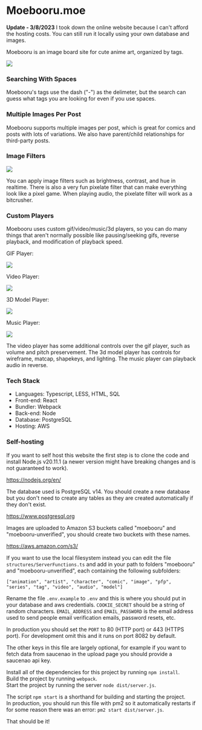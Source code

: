 # Moebooru.moe

**Update - 3/8/2023**
I took down the online website because I can't afford the hosting costs. You can still run it locally using your own database and images. 

Moebooru is an image board site for cute anime art, organized by tags.

<img src="assets/misc/readme.png">

### Searching With Spaces

Moebooru's tags use the dash ("-") as the delimeter, but the search can guess what tags you are looking for even if you use spaces.

### Multiple Images Per Post

Moebooru supports multiple images per post, which is great for comics and posts with lots of variations. We also have parent/child relationships for third-party posts.

### Image Filters

<img src="assets/misc/imagefilters.png">

You can apply image filters such as brightness, contrast, and hue in realtime. There is also a very fun pixelate filter that 
can make everything look like a pixel game. When playing audio, the pixelate filter will work as a bitcrusher.

### Custom Players

Moebooru uses custom gif/video/music/3d players, so you can do many things that aren't normally possible like pausing/seeking 
gifs, reverse playback, and modification of playback speed. 

GIF Player:

<img src="assets/misc/gifplayer.png">

Video Player:

<img src="assets/misc/videoplayer.png">

3D Model Player:

<img src="assets/misc/3dplayer.png">

Music Player:

<img src="assets/misc/musicplayer.png">

The video player has some additional controls over the gif player, such as volume and pitch preservement. The 3d model player has 
controls for wireframe, matcap, shapekeys, and lighting. The music player can playback audio in reverse.

### Tech Stack

- Languages: Typescript, LESS, HTML, SQL
- Front-end: React
- Bundler: Webpack
- Back-end: Node
- Database: PostgreSQL
- Hosting: AWS

### Self-hosting

If you want to self host this website the first step is to clone the code and install Node.js v20.11.1 (a newer version might have breaking changes and is not guaranteed to work).

https://nodejs.org/en/ 

The database used is PostgreSQL v14. You should create a new database but you don't need to create any tables as they are created automatically if they don't exist.

https://www.postgresql.org

Images are uploaded to Amazon S3 buckets called "moebooru" and "moebooru-unverified", you should create two buckets with these names.

https://aws.amazon.com/s3/

If you want to use the local filesystem instead you can edit the file `structures/ServerFunctions.ts` and add in your path to folders "moebooru" and "moebooru-unverified", each containing the following subfolders:

`["animation", "artist", "character", "comic", "image", "pfp", "series", "tag", "video", "audio", "model"]`

Rename the file `.env.example` to `.env` and this is where you should put in your database and aws credentials. `COOKIE_SECRET` should be a string of random characters. `EMAIL_ADDRESS` and `EMAIL_PASSWORD` is the email address used to send people email verification emails, password resets, etc.

In production you should set the `PORT` to 80 (HTTP port) or 443 (HTTPS port). For development omit this and it runs on port 8082 by default.

The other keys in this file are largely optional, for example if you want to fetch data from saucenao in the upload page you should provide a saucenao api key.

Install all of the dependencies for this project by running `npm install`. \
Build the project by running `webpack`. \
Start the project by running the server `node dist/server.js`.

The script `npm start` is a shorthand for building and starting the project. \
In production, you should run this file with pm2 so it automatically restarts if for some reason there was an error: `pm2 start dist/server.js`.

That should be it!
